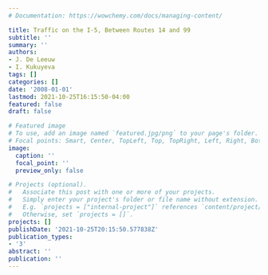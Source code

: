 ```yaml
---
# Documentation: https://wowchemy.com/docs/managing-content/

title: Traffic on the I-5, Between Routes 14 and 99
subtitle: ''
summary: ''
authors:
- J. De Leeuw
- I. Kukuyeva
tags: []
categories: []
date: '2008-01-01'
lastmod: 2021-10-25T16:15:50-04:00
featured: false
draft: false

# Featured image
# To use, add an image named `featured.jpg/png` to your page's folder.
# Focal points: Smart, Center, TopLeft, Top, TopRight, Left, Right, BottomLeft, Bottom, BottomRight.
image:
  caption: ''
  focal_point: ''
  preview_only: false

# Projects (optional).
#   Associate this post with one or more of your projects.
#   Simply enter your project's folder or file name without extension.
#   E.g. `projects = ["internal-project"]` references `content/project/deep-learning/index.md`.
#   Otherwise, set `projects = []`.
projects: []
publishDate: '2021-10-25T20:15:50.577838Z'
publication_types:
- '3'
abstract: ''
publication: ''
---
```

